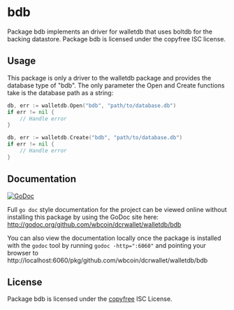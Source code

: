bdb
===

Package bdb implements an driver for walletdb that uses boltdb for the backing
datastore.  Package bdb is licensed under the copyfree ISC license.

## Usage

This package is only a driver to the walletdb package and provides the database
type of "bdb".  The only parameter the Open and Create functions take is the
database path as a string:

```Go
db, err := walletdb.Open("bdb", "path/to/database.db")
if err != nil {
	// Handle error
}
```

```Go
db, err := walletdb.Create("bdb", "path/to/database.db")
if err != nil {
	// Handle error
}
```

## Documentation

[![GoDoc](https://godoc.org/github.com/wbcoin/dcrwallet/walletdb/bdb?status.png)](http://godoc.org/github.com/wbcoin/dcrwallet/walletdb/bdb)

Full `go doc` style documentation for the project can be viewed online without
installing this package by using the GoDoc site here:
http://godoc.org/github.com/wbcoin/dcrwallet/walletdb/bdb

You can also view the documentation locally once the package is installed with
the `godoc` tool by running `godoc -http=":6060"` and pointing your browser to
http://localhost:6060/pkg/github.com/wbcoin/dcrwallet/walletdb/bdb

## License

Package bdb is licensed under the [copyfree](http://copyfree.org) ISC
License.
